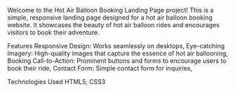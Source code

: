 Welcome to the Hot Air Balloon Booking Landing Page project! This is a simple, responsive landing page designed for a hot air balloon booking website.
It showcases the beauty of hot air balloon rides and encourages visitors to book their adventure.

Features
Responsive Design: Works seamlessly on desktops, 
Eye-catching Imagery: High-quality images that capture the essence of hot air ballooning, 
Booking Call-to-Action: Prominent buttons and forms to encourage users to book their ride, 
Contact Form: Simple contact form for inquiries, 

Technologies Used
HTML5, 
CSS3
